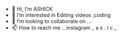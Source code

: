 - 👋 Hi, I’m ASHICK
- 👀 I’m interested in Editing videos ,coding
- 💞️ I’m looking to collaborate on ...
- 📫 How to reach me ...instagram _ a s . i c _
